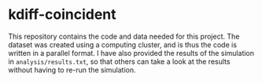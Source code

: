 # kdiff-coincident

This repository contains the code and data needed for this project. The dataset was created using a computing cluster, and is thus the code is written in a parallel format. I have also provided the results of the simulation in `analysis/results.txt`, so that others can take a look at the results without having to re-run the simulation.
